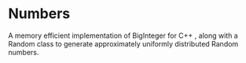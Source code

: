 # Numbers
A memory efficient implementation of BigInteger for C++ , along with a Random class to generate approximately uniformly distributed Random numbers.
